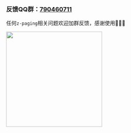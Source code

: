 ### 反馈QQ群：[790460711](https://jq.qq.com/?_wv=1027&k=vU2fKZZH)
任何`z-paging`相关问题欢迎加群反馈，感谢使用:low_brightness::low_brightness::low_brightness:

<img src="http://www.zxlee.cn/github/uni-z-paging/code.jpg" style="width: 260px"><img>
